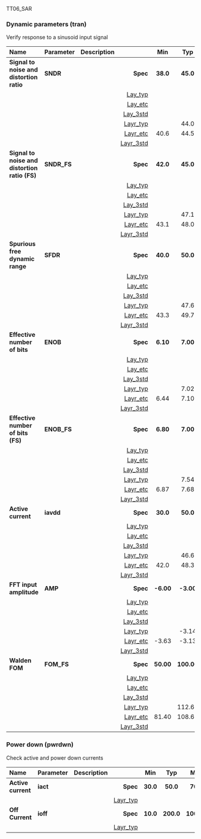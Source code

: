 TT06_SAR

### Dynamic parameters (tran)

Verify response to a sinusoid input signal



|**Name**|**Parameter**|**Description**| |**Min**|**Typ**|**Max**| Unit|
|:---|:---|:---|---:|:---:|:---:|:---:| ---:|
|**Signal to noise and distortion ratio**|**SNDR** | | **Spec**  | **38.0** | **45.0** | **50.0** | **dB** |
| | | |<a href='results/tran_Lay_typical.html'>Lay_typ</a>| |  |  | |
| | | |<a href='results/tran_Lay_etc.html'>Lay_etc</a>| |  |  | |
| | | |<a href='results/tran_Lay_mc.html'>Lay_3std</a>| |  |  | |
| | | |<a href='results/tran_Layr_typical.html'>Layr_typ</a>| | 44.0 |  | |
| | | |<a href='results/tran_Layr_etc.html'>Layr_etc</a>|40.6 | 44.5 | 46.8 | |
| | | |<a href='results/tran_Layr_mc.html'>Layr_3std</a>| |  |  | |
|**Signal to noise and distortion ratio (FS)**|**SNDR\_FS** | | **Spec**  | **42.0** | **45.0** | **50.0** | **dB** |
| | | |<a href='results/tran_Lay_typical.html'>Lay_typ</a>| |  |  | |
| | | |<a href='results/tran_Lay_etc.html'>Lay_etc</a>| |  |  | |
| | | |<a href='results/tran_Lay_mc.html'>Lay_3std</a>| |  |  | |
| | | |<a href='results/tran_Layr_typical.html'>Layr_typ</a>| | 47.1 |  | |
| | | |<a href='results/tran_Layr_etc.html'>Layr_etc</a>|43.1 | 48.0 | 49.4 | |
| | | |<a href='results/tran_Layr_mc.html'>Layr_3std</a>| |  |  | |
|**Spurious free dynamic range**|**SFDR** | | **Spec**  | **40.0** | **50.0** | **70.0** | **dBc** |
| | | |<a href='results/tran_Lay_typical.html'>Lay_typ</a>| |  |  | |
| | | |<a href='results/tran_Lay_etc.html'>Lay_etc</a>| |  |  | |
| | | |<a href='results/tran_Lay_mc.html'>Lay_3std</a>| |  |  | |
| | | |<a href='results/tran_Layr_typical.html'>Layr_typ</a>| | 47.6 |  | |
| | | |<a href='results/tran_Layr_etc.html'>Layr_etc</a>|43.3 | 49.7 | 54.4 | |
| | | |<a href='results/tran_Layr_mc.html'>Layr_3std</a>| |  |  | |
|**Effective number of bits**|**ENOB** | | **Spec**  | **6.10** | **7.00** | **7.90** | **bits** |
| | | |<a href='results/tran_Lay_typical.html'>Lay_typ</a>| |  |  | |
| | | |<a href='results/tran_Lay_etc.html'>Lay_etc</a>| |  |  | |
| | | |<a href='results/tran_Lay_mc.html'>Lay_3std</a>| |  |  | |
| | | |<a href='results/tran_Layr_typical.html'>Layr_typ</a>| | 7.02 |  | |
| | | |<a href='results/tran_Layr_etc.html'>Layr_etc</a>|6.44 | 7.10 | 7.48 | |
| | | |<a href='results/tran_Layr_mc.html'>Layr_3std</a>| |  |  | |
|**Effective number of bits (FS)**|**ENOB\_FS** | | **Spec**  | **6.80** | **7.00** | **7.90** | **bits** |
| | | |<a href='results/tran_Lay_typical.html'>Lay_typ</a>| |  |  | |
| | | |<a href='results/tran_Lay_etc.html'>Lay_etc</a>| |  |  | |
| | | |<a href='results/tran_Lay_mc.html'>Lay_3std</a>| |  |  | |
| | | |<a href='results/tran_Layr_typical.html'>Layr_typ</a>| | 7.54 |  | |
| | | |<a href='results/tran_Layr_etc.html'>Layr_etc</a>|6.87 | 7.68 | <span style='color:red'>**7.91**</span> | |
| | | |<a href='results/tran_Layr_mc.html'>Layr_3std</a>| |  |  | |
|**Active current**|**iavdd** | | **Spec**  | **30.0** | **50.0** | **70.0** | **uA** |
| | | |<a href='results/tran_Lay_typical.html'>Lay_typ</a>| |  |  | |
| | | |<a href='results/tran_Lay_etc.html'>Lay_etc</a>| |  |  | |
| | | |<a href='results/tran_Lay_mc.html'>Lay_3std</a>| |  |  | |
| | | |<a href='results/tran_Layr_typical.html'>Layr_typ</a>| | 46.6 |  | |
| | | |<a href='results/tran_Layr_etc.html'>Layr_etc</a>|42.0 | 48.3 | 66.2 | |
| | | |<a href='results/tran_Layr_mc.html'>Layr_3std</a>| |  |  | |
|**FFT input amplitude**|**AMP** | | **Spec**  | **-6.00** | **-3.00** | **-0.20** | **dB** |
| | | |<a href='results/tran_Lay_typical.html'>Lay_typ</a>| |  |  | |
| | | |<a href='results/tran_Lay_etc.html'>Lay_etc</a>| |  |  | |
| | | |<a href='results/tran_Lay_mc.html'>Lay_3std</a>| |  |  | |
| | | |<a href='results/tran_Layr_typical.html'>Layr_typ</a>| | -3.14 |  | |
| | | |<a href='results/tran_Layr_etc.html'>Layr_etc</a>|-3.63 | -3.13 | -2.56 | |
| | | |<a href='results/tran_Layr_mc.html'>Layr_3std</a>| |  |  | |
|**Walden FOM**|**FOM\_FS** | | **Spec**  | **50.00** | **100.00** | **200.00** | **fJ/step** |
| | | |<a href='results/tran_Lay_typical.html'>Lay_typ</a>| |  |  | |
| | | |<a href='results/tran_Lay_etc.html'>Lay_etc</a>| |  |  | |
| | | |<a href='results/tran_Lay_mc.html'>Lay_3std</a>| |  |  | |
| | | |<a href='results/tran_Layr_typical.html'>Layr_typ</a>| | 112.63 |  | |
| | | |<a href='results/tran_Layr_etc.html'>Layr_etc</a>|81.40 | 108.66 | <span style='color:red'>**204.07**</span> | |
| | | |<a href='results/tran_Layr_mc.html'>Layr_3std</a>| |  |  | |

### Power down (pwrdwn)

Check active and power down currents



|**Name**|**Parameter**|**Description**| |**Min**|**Typ**|**Max**| Unit|
|:---|:---|:---|---:|:---:|:---:|:---:| ---:|
|**Active current**|**iact** | | **Spec**  | **30.0** | **50.0** | **70.0** | **uA** |
| | | |<a href='results/pwrdwn_Layr_typical.html'>Layr_typ</a>| |  |  | |
|**Off Current**|**ioff** | | **Spec**  | **10.0** | **200.0** | **1000.0** | **nA** |
| | | |<a href='results/pwrdwn_Layr_typical.html'>Layr_typ</a>| |  |  | |

